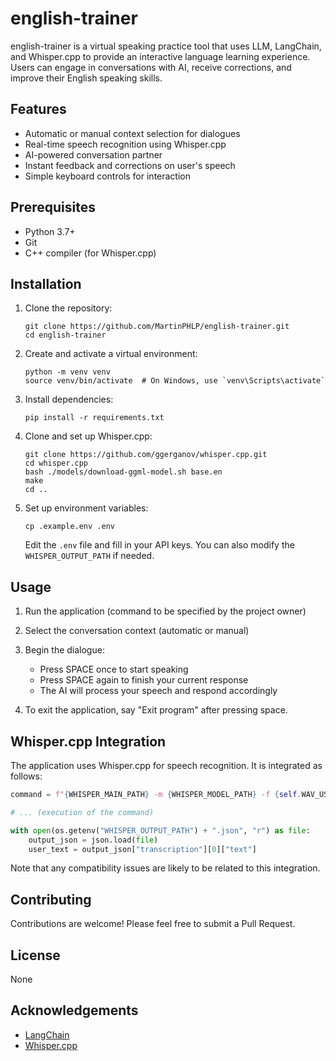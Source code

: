 # english-trainer

english-trainer is a virtual speaking practice tool that uses LLM, LangChain, and Whisper.cpp to provide an interactive language learning experience. Users can engage in conversations with AI, receive corrections, and improve their English speaking skills.

## Features

- Automatic or manual context selection for dialogues
- Real-time speech recognition using Whisper.cpp
- AI-powered conversation partner
- Instant feedback and corrections on user's speech
- Simple keyboard controls for interaction

## Prerequisites

- Python 3.7+
- Git
- C++ compiler (for Whisper.cpp)

## Installation

1. Clone the repository:

   ```
   git clone https://github.com/MartinPHLP/english-trainer.git
   cd english-trainer
   ```

2. Create and activate a virtual environment:

   ```
   python -m venv venv
   source venv/bin/activate  # On Windows, use `venv\Scripts\activate`
   ```

3. Install dependencies:

   ```
   pip install -r requirements.txt
   ```

4. Clone and set up Whisper.cpp:

   ```
   git clone https://github.com/ggerganov/whisper.cpp.git
   cd whisper.cpp
   bash ./models/download-ggml-model.sh base.en
   make
   cd ..
   ```

5. Set up environment variables:
   ```
   cp .example.env .env
   ```
   Edit the `.env` file and fill in your API keys. You can also modify the `WHISPER_OUTPUT_PATH` if needed.

## Usage

1. Run the application (command to be specified by the project owner)

2. Select the conversation context (automatic or manual)

3. Begin the dialogue:

   - Press SPACE once to start speaking
   - Press SPACE again to finish your current response
   - The AI will process your speech and respond accordingly

4. To exit the application, say "Exit program" after pressing space.

## Whisper.cpp Integration

The application uses Whisper.cpp for speech recognition. It is integrated as follows:

```python
command = f"{WHISPER_MAIN_PATH} -m {WHISPER_MODEL_PATH} -f {self.WAV_USER_PATH} -oj -of {os.getenv('WHISPER_OUTPUT_PATH')}"

# ... (execution of the command)

with open(os.getenv("WHISPER_OUTPUT_PATH") + ".json", "r") as file:
    output_json = json.load(file)
    user_text = output_json["transcription"][0]["text"]
```

Note that any compatibility issues are likely to be related to this integration.

## Contributing

Contributions are welcome! Please feel free to submit a Pull Request.

## License

None

## Acknowledgements

- [LangChain](https://github.com/hwchase17/langchain)
- [Whisper.cpp](https://github.com/ggerganov/whisper.cpp)
